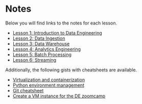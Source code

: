 # Notes

Below you will find links to the notes for each lesson.

* [Lesson 1: Introduction to Data Engineering](1_introduction.md)
* [Lesson 2: Data Ingestion](2_data_ingestion.md)
* [Lesson 3: Data Warehouse](3_data_warehouse.md)
* [Lesson 4: Analytics Engineering](4_analytics.md)
* [Lesson 5: Batch Processing](5_batch_processing.md)
* [Lesson 6: Streaming](6_streaming.md)

Additionally, the following gists with cheatsheets are available.

* [Virtualization and containerization](virtualization_containerization.md)
* [Python environment management](python_environment.md)
* [Git cheatsheet](git_cheatsheet.md)
* [Create a VM instance for the DE zoomcamp](create_vm_instance.md)